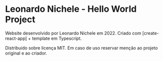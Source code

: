 # Leonardo Nichele - Hello World Project

Website desenvolvido por Leonardo Nichele em 2022.
Criado com [create-react-app] + template em Typescript.

Distribuido sobre licença MIT. Em caso de uso reservar menção ao projeto original e ao criador.